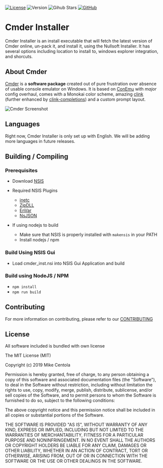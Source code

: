 [![License](https://img.shields.io/github/license/mikecentola/cmder_inst.svg)](https://github.com/mikecentola/cmder_inst/blob/master/LICENSE) ![Version](https://img.shields.io/github/release/mikecentola/cmder_inst.svg) ![Gihub Stars](https://badgen.net/github/stars/mikecentola/cmder_inst)
[![GitHub](https://badgen.net/github/issues/mikecentola/cmder_inst)](https://github.com/appliedengdesign/vscode-gcode-syntax)

# Cmder Installer

Cmder Installer is an install executable that will fetch the latest version of Cmder online, un-pack it, and install it, using the Nullsoft Installer. It has several options including location to install to, windows explorer integration, and shorcuts.

## About Cmder

[Cmder](http://Cmder.net) is a **software package** created out of pure frustration over absence of usable console emulator on Windows. It is based on [ConEmu](https://conemu.github.io/) with *major* config overhaul, comes with a Monokai color scheme, amazing [clink](https://github.com/mridgers/clink) (further enhanced by [clink-completions](https://github.com/vladimir-kotikov/clink-completions)) and a custom prompt layout.

![Cmder Screenshot](http://i.imgur.com/g1nNf0I.png)

## Languages

Right now, Cmder Installer is only set up with English. We will be adding more languages in future releases.

## Building / Compiling

### Prerequisites

- Download [NSIS](http://nsis.sourceforge.net)
- Required NSIS Plugins
  - [inetc](https://nsis.sourceforge.io/Inetc_plug-in)
  - [ZipDLL](https://nsis.sourceforge.io/ZipDLL_plug-in)
  - [EnVar](https://nsis.sourceforge.io/EnVar_plug-in)
  - [NsJSON](https://nsis.sourceforge.io/NsJSON_plug-in)

- If using nodejs to build
  - Make sure that NSIS is properly installed with `makensis` in your PATH
  - Install nodejs / npm
  
### Build Using NSIS Gui

- Load cmder_inst.nsi into NSIS Gui Application and build

### Build using NodeJS / NPM

- `npm install`
- `npm run build`

## Contributing

For more information on contributing, please refer to our [CONTRIBUTING](https://github.com/mikecentola/cmder-inst/blob/master/CONTRIBUTING.md)

## License

All software included is bundled with own license

The MIT License (MIT)

Copyright (c) 2019 Mike Centola

Permission is hereby granted, free of charge, to any person obtaining a copy
of this software and associated documentation files (the "Software"), to deal
in the Software without restriction, including without limitation the rights
to use, copy, modify, merge, publish, distribute, sublicense, and/or sell
copies of the Software, and to permit persons to whom the Software is
furnished to do so, subject to the following conditions:

The above copyright notice and this permission notice shall be included in
all copies or substantial portions of the Software.

THE SOFTWARE IS PROVIDED "AS IS", WITHOUT WARRANTY OF ANY KIND, EXPRESS OR
IMPLIED, INCLUDING BUT NOT LIMITED TO THE WARRANTIES OF MERCHANTABILITY,
FITNESS FOR A PARTICULAR PURPOSE AND NONINFRINGEMENT. IN NO EVENT SHALL THE
AUTHORS OR COPYRIGHT HOLDERS BE LIABLE FOR ANY CLAIM, DAMAGES OR OTHER
LIABILITY, WHETHER IN AN ACTION OF CONTRACT, TORT OR OTHERWISE, ARISING FROM,
OUT OF OR IN CONNECTION WITH THE SOFTWARE OR THE USE OR OTHER DEALINGS IN
THE SOFTWARE.
